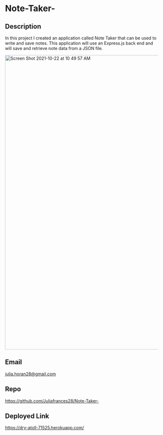 
  # Note-Taker-
     
  ## Description
   In this project I created an application called Note Taker that can be used to write and save notes. This application will use an Express.js back end and will save and retrieve note data from a JSON file.

<img width="970" alt="Screen Shot 2021-10-22 at 10 49 57 AM" src="https://user-images.githubusercontent.com/67694214/138476432-3d0330f2-a29f-4fae-9934-7b438ba2ed3f.png">



  ## Email 
  julia.horan28@gmail.com

  ## Repo
  https://github.com/Juliafrances28/Note-Taker-
  
  ## Deployed Link 
  https://dry-atoll-71525.herokuapp.com/
  
